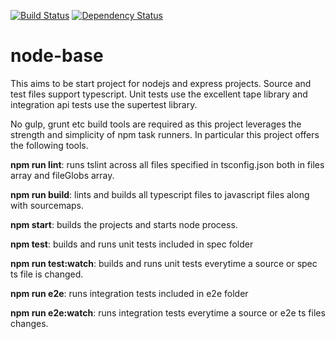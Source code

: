 [![Build Status](https://travis-ci.org/masimakopoulos/node-base.svg)](https://travis-ci.org/masimakopoulos/node-base)
[![Dependency Status](https://david-dm.org/masimakopoulos/node-base.svg)](https://david-dm.org/masimakopoulos/node-base)
# node-base

This aims to be start project for nodejs and express projects. Source and test files support typescript. Unit tests use the excellent tape library and integration api tests use the supertest library.

No gulp, grunt etc build tools are required as this project leverages the strength and simplicity of npm task runners.
In particular this project offers the following tools.

**npm run lint**: runs tslint across all files specified in tsconfig.json both in files array and fileGlobs array.

**npm run build**: lints and builds all typescript files to javascript files along with sourcemaps.

**npm start**: builds the projects and starts node process.

**npm test**: builds and runs unit tests included in spec folder

**npm run test:watch**: builds and runs unit tests everytime a source or spec ts file is changed.

**npm run e2e**: runs integration tests included in e2e folder

**npm run e2e:watch**: runs integration tests everytime a source or e2e ts files changes.
